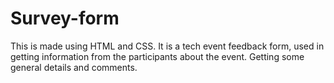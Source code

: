 # Survey-form
This is made using HTML and CSS. It is a tech event feedback form, used in getting information from the participants about the event. Getting some general details and comments.
